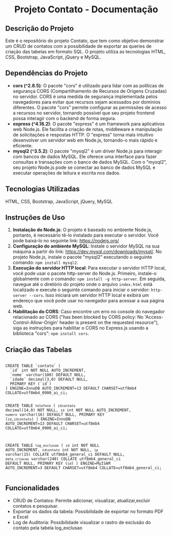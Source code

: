 <h1 align="center">Projeto Contato - Documentação</h1>

<h2>Descrição do Projeto</h2>
<p>Este é o repositório do projeto Contato, que tem como objetivo demonstrar um CRUD de contatos com a possibilidade de exportar as queries de criação das tabelas em formato SQL. O projeto utiliza as tecnologias HTML, CSS, Bootstrap, JavaScript, jQuery e MySQL.</p>

<h2>Dependências do Projeto</h2>
<ul>
  <li><strong>cors (^2.8.5)</strong>: O pacote "cors" é utilizado para lidar com as políticas de segurança CORS (Compartilhamento de Recursos de Origens Cruzadas) no servidor. CORS é uma medida de segurança implementada pelos navegadores para evitar que recursos sejam acessados por domínios diferentes. O pacote "cors" permite configurar as permissões de acesso a recursos no servidor, tornando possível que seu projeto frontend possa interagir com o backend de forma segura.</li>
  <li><strong>express (^4.18.2)</strong>: O pacote "express" é um framework para aplicativos web Node.js. Ele facilita a criação de rotas, middleware e manipulação de solicitações e respostas HTTP. O "express" torna mais intuitivo desenvolver um servidor web em Node.js, tornando-o mais rápido e eficiente.</li>
  <li><strong>mysql2 (^3.5.2)</strong>: O pacote "mysql2" é um driver Node.js para interagir com bancos de dados MySQL. Ele oferece uma interface para fazer consultas e transações com o banco de dados MySQL. Com o "mysql2", seu projeto Node.js pode se conectar ao banco de dados MySQL e executar operações de leitura e escrita nos dados.</li>
</ul>

<h2>Tecnologias Utilizadas</h2>
<p>HTML, CSS, Bootstrap, JavaScript, jQuery, MySQL</p>

<h2>Instruções de Uso</h2>
<ol>
  <li><strong>Instalação do Node.js</strong>: O projeto é baseado no ambiente Node.js, portanto, é necessário tê-lo instalado para executar o servidor. Você pode baixá-lo no seguinte link: <a href="https://nodejs.org/" target="_blank">https://nodejs.org/</a></li>
  <li><strong>Configuração do ambiente MySQL</strong>: Instale o servidor MySQL na sua máquina a partir do link: <a href="https://dev.mysql.com/downloads/mysql/" target="_blank">https://dev.mysql.com/downloads/mysql/</a>. No projeto Node.js, instale o pacote "mysql2" executando o seguinte comando: <code>npm install mysql2</code>.</li>
  <li><strong>Execução do servidor HTTP local</strong>: Para executar o servidor HTTP local, você pode usar o pacote http-server do Node.js. Primeiro, instale-o globalmente com o comando: <code>npm install -g http-server</code>. Em seguida, navegue até o diretório do projeto onde o arquivo <code>index.html</code> está localizado e execute o seguinte comando para iniciar o servidor: <code>http-server --cors</code>. Isso iniciará um servidor HTTP local e exibirá um endereço que você pode usar no navegador para acessar a sua página web.</li>
  <li><strong>Habilitação do CORS</strong>: Caso encontre um erro no console do navegador relacionado ao CORS ("has been blocked by CORS policy: No 'Access-Control-Allow-Origin' header is present on the requested resource"), siga as instruções para habilitar o CORS no Express.js usando a biblioteca "cors": <code>npm install cors</code>.</li>
</ol>

<h2>Criação das Tabelas</h2>
<pre><code>
CREATE TABLE `contato` (
  `id` int NOT NULL AUTO_INCREMENT,
  `nome` varchar(100) DEFAULT NULL,
  `idade` decimal(3,0) DEFAULT NULL,
  PRIMARY KEY (`id`)
) ENGINE=InnoDB AUTO_INCREMENT=13 DEFAULT CHARSET=utf8mb4 COLLATE=utf8mb4_0900_ai_ci;

CREATE TABLE `telefone` (
  `idcontato` decimal(14,0) NOT NULL,
  `id` int NOT NULL AUTO_INCREMENT,
  `numero` varchar(16) DEFAULT NULL,
  PRIMARY KEY (`id`,`idcontato`)
) ENGINE=InnoDB AUTO_INCREMENT=13 DEFAULT CHARSET=utf8mb4 COLLATE=utf8mb4_0900_ai_ci;

CREATE TABLE `log_exclusao` (
  `id` int NOT NULL AUTO_INCREMENT,
  `idcontato` int NOT NULL,
  `ip` varchar(15) COLLATE utf8mb4_general_ci DEFAULT NULL,
  `data_criacao` varchar(240) COLLATE utf8mb4_general_ci DEFAULT NULL,
  PRIMARY KEY (`id`)
) ENGINE=MyISAM AUTO_INCREMENT=3 DEFAULT CHARSET=utf8mb4 COLLATE=utf8mb4_general_ci;
</code></pre>

<h2>Funcionalidades</h2>
<ul>
  <li>CRUD de Contatos: Permite adicionar, visualizar, atualizar,excluir contatos e pesquisar.</li>
  <li>Exportar os dados da tabela: Possibilidade de exportar no formato PDF e Excel</li>
  <li>Log de Auditoria: Possibilidade visualizar o rastro de exclusão do contato pela tabela log_exclusao</li>
</ul>
